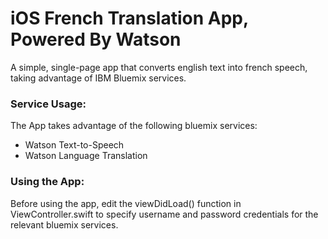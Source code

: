 # iOS French Translation App, Powered By Watson

A simple, single-page app that converts english text into french speech, taking advantage of IBM Bluemix services.

### Service Usage:

The App takes advantage of the following bluemix services:

* Watson Text-to-Speech
* Watson Language Translation

### Using the App:

Before using the app, edit the viewDidLoad() function in ViewController.swift to specify username and password credentials for the relevant bluemix services.



